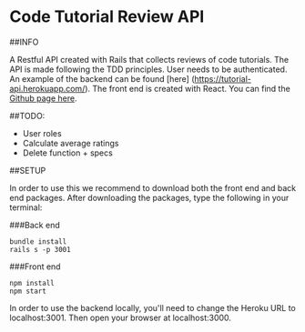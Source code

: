 # Code Tutorial Review API

##INFO

A Restful API created with Rails that collects reviews of code tutorials. The API is made following the TDD principles. User needs to be authenticated. An example of the backend can be found [here] (https://tutorial-api.herokuapp.com/). The front end is created with React. You can find the [Github page here](https://github.com/ramonavic/frontend_tutorial_reviews). 

##TODO: 

- User roles
- Calculate average ratings
- Delete function + specs

##SETUP

In order to use this we recommend to download both the front end and back end packages. 
After downloading the packages, type the following in your terminal: 

###Back end
```
bundle install
rails s -p 3001
```

###Front end
```
npm install
npm start
```

In order to use the backend locally, you'll need to change the Heroku URL to localhost:3001.
Then open your browser at localhost:3000. 








